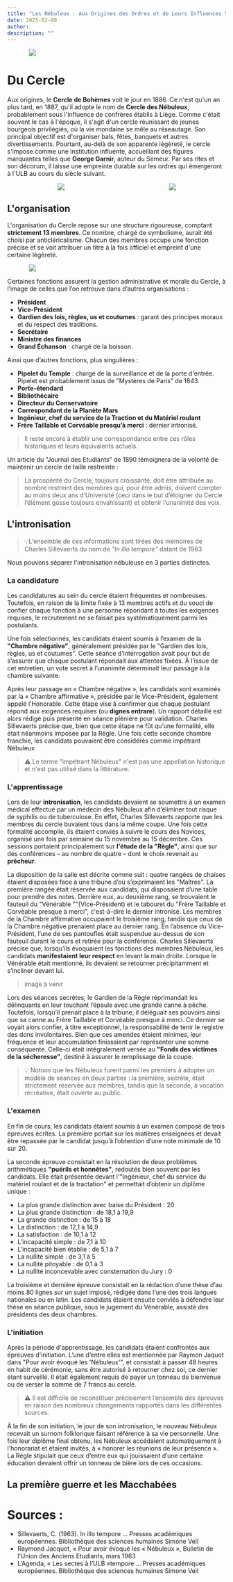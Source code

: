 ```yaml
---
title: "Les Nébuleux : Aux Origines des Ordres et de Leurs Influences Secrètes"
date: 2025-02-08
author:
description: ""
---
```


<style>
  img {
    display: block;
    margin-left: auto;
    margin-right: auto;
    max-width: 80%; /* Pour garantir que l'image ne dépasse pas la largeur de l'écran */
  }
</style>

![](Nébuleux.jpg)

# Du Cercle 

Aux origines, le **Cercle de Bohèmes** voit le jour en 1886. Ce n'est qu'un an plus tard, en 1887, qu'il adopte le nom de **Cercle des Nébuleux**, probablement sous l'influence de confrères établis à Liège. Comme c'était souvent le cas à l'époque, il s'agit d'un cercle réunissant de jeunes bourgeois privilégiés, où la vie mondaine se mêle au réseautage. Son principal objectif est d'organiser bals, fêtes, banquets et autres divertissements. Pourtant, au-delà de son apparente légèreté, le cercle s'impose comme une institution influente, accueillant des figures marquantes telles que **George Garnir**, auteur du Semeur. Par ses rites et son décorum, il laisse une empreinte durable sur les ordres qui émergeront à l'ULB au cours du siècle suivant.


<div style="display: flex; justify-content: center; align-items: center; gap: 10px;">
    <img src="carte1.jpg" style="max-width: 40%; height: auto;">
    <img src="carte2.jpg" style="max-width: 40%; height: auto;">
</div>

## L'organisation
L'organisation du Cercle repose sur une structure rigoureuse, comptant **strictement 13 membres**. Ce nombre, chargé de symbolisme, aurait été choisi par anticléricalisme. Chacun des membres occupe une fonction précise et se voit attribuer un titre à la fois officiel et empreint d'une certaine légèreté.  

![](fonctions.jpg)



Certaines fonctions assurent la gestion administrative et morale du Cercle, à l’image de celles que l’on retrouve dans d’autres organisations :  

- **Président**  
- **Vice-Président**  
- **Gardien des lois, règles, us et coutumes** : garant des principes moraux et du respect des traditions.  
- **Secrétaire**  
- **Ministre des finances**  
- **Grand Échanson** : chargé de la boisson.

Ainsi que d’autres fonctions, plus singulières :  

- **Pipelet du Temple** : chargé de la surveillance et de la porte d'entrée. Pipelet est probablement issus de "Mystères de Paris" de 1843.
- **Porte-étendard**  
- **Bibliothécaire**  
- **Directeur du Conservatoire**  
- **Correspondant de la Planète Mars**  
- **Ingénieur, chef du service de la Traction et du Matériel roulant**  
- **Frère Taillable et Corvéable presqu’à merci** : dernier intronisé.

> Il reste encore à établir une correspondance entre ces rôles historiques et leurs équivalents actuels.  

Un article du "Journal des Etudiants" de 1890 témoignera de la volonté de maintenir un cercle de taille restreinte : 
>  La prospérité du Cercle, toujours croissante, doit être attribuée au nombre restreint des membres qui, pour être admis, doivent compter au moins deux ans d’Université (ceci dans le but d’éloigner du Cercle l’élément gosse toujours envahissant) et obtenir l’unanimité des voix.


## L'intronisation
> 💡L'ensemble de ces informations sont tirées des mémoires de Charles Sillevaerts du nom de *"In illo tempore"* datant de 1963

Nous pouvons séparer l'intronisation nébuleuse en 3 parties distinctes. 

### La candidature

Les candidatures au sein du cercle étaient fréquentes et nombreuses. Toutefois, en raison de la limite fixée à 13 membres actifs et du souci de confier chaque fonction à une personne répondant à toutes les exigences requises, le recrutement ne se faisait pas systématiquement parmi les postulants.

Une fois sélectionnés, les candidats étaient soumis à l’examen de la **"Chambre négative"**, généralement présidée par le "Gardien des lois, règles, us et coutumes". Cette séance d’interrogation avait pour but de s’assurer que chaque postulant répondait aux attentes fixées. À l’issue de cet entretien, un vote secret à l’unanimité déterminait leur passage à la chambre suivante.

Après leur passage en « Chambre négative », les candidats sont examinés par la « Chambre affirmative », présidée par le Vice-Président, également appelé l’Honorable. Cette étape vise à confirmer que chaque postulant répond aux exigences requises (ou  **dignes entrare**). Un rapport détaillé est alors rédigé puis présenté en séance plénière pour validation. Charles Sillevaerts précise que, bien que cette étape ne fût qu’une formalité, elle était néanmoins imposée par la Règle. Une fois cette seconde chambre franchie, les candidats pouvaient être considérés comme impétrant Nébuleux 
> ⚠️ Le terme "impétrant Nébuleux" n'est pas une appellation historique et n'est pas utilisé dans la littérature.

### L'apprentissage

Lors de leur **intronisation**, les candidats devaient se soumettre à un examen médical effectué par un médecin des Nébuleux afin d’éliminer tout risque de syphilis ou de tuberculose. En effet, Charles Sillevaerts rapporte que les membres du cercle buvaient tous dans la même coupe.
Une fois cette formalité accomplie, ils étaient conviés à suivre le cours des Novices, organisé une fois par semaine du 15 novembre au 15 décembre. Ces sessions portaient principalement sur **l'étude de la "Règle"**, ainsi que sur des conférences – au nombre de quatre – dont le choix revenait au **prêcheur**.

La disposition de la salle est décrite comme suit : quatre rangées de chaises étaient disposées face à une tribune d’où s’exprimaient les "Maîtres". La première rangée était réservée aux candidats, qui disposaient d’une table pour prendre des notes. Derrière eux, au deuxième rang, se trouvaient le fauteuil du "Vénérable ""(Vice-Président) et le tabouret du "Frère Taillable et Corvéable presque à merci", c'est-à-dire le dernier intronisé.
Les membres de la Chambre affirmative occupaient le troisième rang, tandis que ceux de la Chambre négative prenaient place au dernier rang. En l’absence du Vice-Président, l’une de ses pantoufles était suspendue au-dessus de son fauteuil durant le cours et retirée pour la conférence.
Charles Sillevaerts précise que, lorsqu’ils évoquaient les fonctions des membres Nébuleux, les candidats **manifestaient leur respect** en levant la main droite. Lorsque le Vénérable était mentionné, ils devaient se retourner précipitamment et s’incliner devant lui.

> image à venir

Lors des séances secrètes, le Gardien de la Règle réprimandait les délinquants en leur touchant l’épaule avec une grande canne à pêche. Toutefois, lorsqu’il prenait place à la tribune, il déléguait ses pouvoirs ainsi que sa canne au Frère Taillable et Corvéable presque à merci. Ce dernier se voyait alors confier, à titre exceptionnel, la responsabilité de tenir le registre des dons involontaires.
Bien que ces amendes étaient minimes, leur fréquence et leur accumulation finissaient par représenter une somme conséquente. Celle-ci était intégralement versée au **"Fonds des victimes de la sécheresse"**, destiné à assurer le remplissage de la coupe. 

> 	💡 Notons que les Nébuleux furent parmi les premiers à adopter un modèle de séances en deux parties : la première, secrète, était strictement réservée aux membres, tandis que la seconde, à vocation récréative, était ouverte au public.

### L'examen
En fin de cours, les candidats étaient soumis à un examen composé de trois épreuves écrites. La première portait sur les matières enseignées et devait être repassée par le candidat jusqu’à l’obtention d’une note minimale de 10 sur 20.

La seconde épreuve consistait en la résolution de deux problèmes arithmétiques **"puérils et honnêtes"**, redoutés bien souvent par les candidats. Elle était présentée devant l'"Ingénieur, chef du service du matériel roulant et de la tractation" et permettait d’obtenir un diplôme unique :

- La plus grande distinction avec baise du Président : 20
- La plus grande distinction : de 18,1 à 19,9
- La grande distinction : de 15 à 18
- La distinction : de 12,1 à 14,9
- La satisfaction : de 10,1 à 12
- L’incapacité simple : de 7,1 à 10
- L’incapacité bien établie : de 5,1 à 7
- La nullité simple : de 3,1 à 5
- La nullité pitoyable : de 0,1 à 3
- La nullité inconcevable avec consternation du Jury : 0

La troisième et dernière épreuve consistait en la rédaction d’une thèse d’au moins 80 lignes sur un sujet imposé, rédigée dans l’une des trois langues nationales ou en latin. Les candidats étaient ensuite conviés à défendre leur thèse en séance publique, sous le jugement du Vénérable, assisté des présidents des deux chambres.

### L'initiation

Après la période d'apprentissage, les candidats étaient confrontés aux épreuves d'initiation. L’une d’entre elles est mentionnée par Raymon Jaquot dans "Pour avoir évoqué les 'Nébuleux'", et consistait à passer 48 heures en habit de cérémonie, sans être autorisé à retourner chez soi, ce dernier étant surveillé.
Il était également requis de payer un tonneau de bienvenue ou de verser la somme de 7 francs au cercle.

> ⚠️ Il est difficile de reconstituer précisément l’ensemble des épreuves en raison des nombreux changements rapportés dans les différentes sources.

À la fin de son initiation, le jour de son intronisation, le nouveau Nébuleux recevait un surnom folklorique faisant référence à sa vie personnelle.
Une fois leur diplôme final obtenu, les Nébuleux accédaient automatiquement à l'honorariat et étaient invités, à « honorer les réunions de leur présence ». La Règle stipulait que ceux d’entre eux qui jouissaient d’une certaine éducation devaient offrir un tonneau de bière lors de ces occasions.

## La première guerre et les Macchabées



# Sources : 
- Sillevaerts, C. (1963). In illo tempore ... Presses académiques européennes. Bibliothèque des sciences humaines Simone Veil
- Raymond Jacquot, « Pour avoir évoqué les « Nébuleux », Bulletin de l’Union des Anciens Etudiants, mars 1963
- L’Agenda, « Les sectes à l’ULB »tempore ... Presses académiques européennes. Bibliothèque des sciences humaines Simone Veil